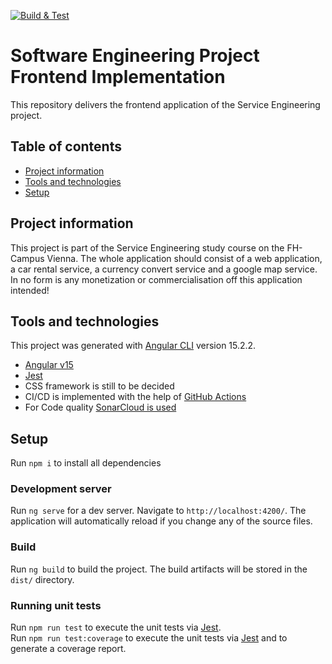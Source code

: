 [![Build & Test](https://github.com/SDE-Service-Engineering-Project/se_frontend/actions/workflows/build.yml/badge.svg)](https://github.com/SDE-Service-Engineering-Project/se_frontend/actions/workflows/build.yml)


# Software Engineering Project Frontend Implementation
This repository delivers the frontend application of the Service Engineering project.

## Table of contents

* [Project information](#project-information)
* [Tools and technologies](#tools-and-technologies)
* [Setup](#setup)

## Project information

This project is part of the Service Engineering study course on the FH-Campus Vienna. The whole application 
should consist of a web application, a car rental service, a currency convert service and a google map service.  
In no form is any monetization or commercialisation off this application intended!

## Tools and technologies
This project was generated with [Angular CLI](https://github.com/angular/angular-cli) version 15.2.2.
* [Angular v15](https://angular.io/)
* [Jest](https://jestjs.io/) 
* CSS framework is still to be decided
* CI/CD is implemented with the help of [GitHub Actions](https://docs.github.com/en/actions)
* For Code quality [SonarCloud is used](https://www.sonarsource.com/products/sonarcloud/)

## Setup

Run `npm i` to install all dependencies

### Development server

Run `ng serve` for a dev server. Navigate to `http://localhost:4200/`. The application will automatically reload if you change any of the source files.


### Build

Run `ng build` to build the project. The build artifacts will be stored in the `dist/` directory.

### Running unit tests

Run `npm run test` to execute the unit tests via [Jest](https://jestjs.io/).  
Run `npm run test:coverage` to execute the unit tests via [Jest](https://jestjs.io/) and to generate a coverage report.


